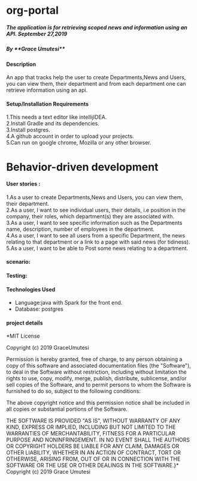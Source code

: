 # org-portal
<h5>The application is for retrieving scoped news and information using an API. September 27,2019</h5> 
<h5>By **Grace Umutesi**</h5>
<h4>Description</h4>
An app that tracks help the user to create Departments,News and Users, you can view them, their department and from each department one can retrieve information using an api.

<h4>Setup/Installation Requirements</h4>

1.This  needs a text editor like intellijIDEA.
<br>2.Install Gradle and its dependencies.
<br>3.Install postgres.
<br>4.A github account in order to upload your projects.
<br>5.Can run on google chrome, Mozilla or any other browser.

<h1>Behavior-driven development</h1>
<h4>User stories :</h4>

1.As a user to create Departments,News and Users, you can view them, their department.
<br>2.As a user, I want to see individual users, their details, i.e position in the company, their roles, which department(s) they are associated with.
<br>3.As a user, I want to see specific information such as the Departments name, description, number of employees in the department.
<br>4.As a user, I want to see all users from a specific Department, the news relating to that department or a link to a page with said news (for tidiness).
<br>5.As a user, I want to be able to Post some news relating to a department.


<h4>scenario:</h4>


<h4>Testing:</h4>



<h4>Technologies Used</h4>
<ul>
<li>Language:java with Spark for the front end.</li>
<li>Database: postgres</li>
</ul>
<h4>project details</h4>




*MIT License

Copyright (c) 2019 GraceUmutesi

Permission is hereby granted, free of charge, to any person obtaining a copy of this software and associated documentation files (the "Software"), to deal in the Software without restriction, including without limitation the rights to use, copy, modify, merge, publish, distribute, sublicense, and/or sell copies of the Software, and to permit persons to whom the Software is furnished to do so, subject to the following conditions:

The above copyright notice and this permission notice shall be included in all copies or substantial portions of the Software.

THE SOFTWARE IS PROVIDED "AS IS", WITHOUT WARRANTY OF ANY KIND, EXPRESS OR IMPLIED, INCLUDING BUT NOT LIMITED TO THE WARRANTIES OF MERCHANTABILITY, FITNESS FOR A PARTICULAR PURPOSE AND NONINFRINGEMENT. IN NO EVENT SHALL THE AUTHORS OR COPYRIGHT HOLDERS BE LIABLE FOR ANY CLAIM, DAMAGES OR OTHER LIABILITY, WHETHER IN AN ACTION OF CONTRACT, TORT OR OTHERWISE, ARISING FROM, OUT OF OR IN CONNECTION WITH THE SOFTWARE OR THE USE OR OTHER DEALINGS IN THE SOFTWARE.}* Copyright (c) 2019 Grace Umutesi



